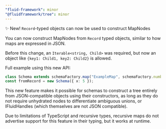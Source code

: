 ```yaml
---
"fluid-framework": minor
"@fluidframework/tree": minor
---
```


✨ New! `Record`-typed objects can now be used to construct MapNodes

You can now construct MapNodes from `Record` typed objects, similar to how maps are expressed in JSON.

Before this change, an `Iterable<string, Child>` was required, but now an object like `{key1: Child1, key2: Child2}` is allowed.

Full example using this new API:

```typescript
class Schema extends schemaFactory.map("ExampleMap", schemaFactory.number) {}
const fromRecord = new Schema({ x: 5 });
```

This new feature makes it possible for schemas to construct a tree entirely from JSON-compatible objects using their constructors,
as long as they do not require unhydrated nodes to differentiate ambiguous unions,
or IFluidHandles (which themselves are not JSON compatible).

Due to limitations of TypeScript and recursive types,
recursive maps do not advertise support for this feature in their typing,
but it works at runtime.
